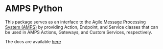 # AMPS Python

This package serves as an interface to the [Agile Message Processing System (AMPS)]() by providing Action, Endpoint, and Service classes that can be used in AMPS Actions, Gateways, and Custom Services, respectively. 

The docs are available [here](https://mft-labs.github.io/amps-py)